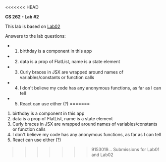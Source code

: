 <<<<<<< HEAD

**CS 262 - Lab #2**

This lab is based on [Lab02](https://cs.calvin.edu/courses/cs/262/kvlinden/02management/lab.html)

Answers to the lab questions:
* 1. birthday is a component in this app
* 2. data is a prop of FlatList, name is a state element
* 3. Curly braces in JSX are wrapped around names of variables/constants or function calls
* 4. I don't believe my code has any anonymous functions, as far as I can tell
* 5. React can use either (?)
=======
1. birthday is a component in this app
2. data is a prop of FlatList, name is a state element
3. Curly braces in JSX are wrapped around names of variables/constants or function calls
4. I don't believe my code has any anonymous functions, as far as I can tell
5. React can use either (?)
>>>>>>> 9153019... Submissions for Lab01 and Lab02

